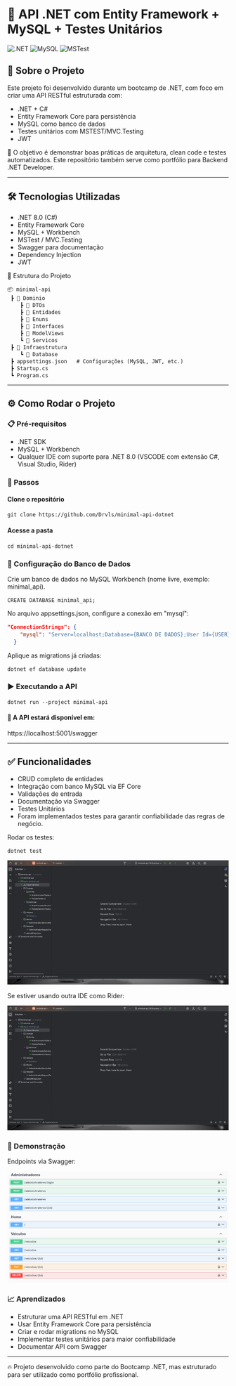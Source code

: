 # 🚀 API .NET com Entity Framework + MySQL + Testes Unitários
![.NET](https://img.shields.io/badge/.NET-8.0-blue)
![MySQL](https://img.shields.io/badge/MySQL-8-orange)
![MSTest](https://img.shields.io/badge/Testes-MSTest-brightgreen)

## 📌 Sobre o Projeto

Este projeto foi desenvolvido durante um bootcamp de .NET, com foco em criar uma API RESTful estruturada com:

* .NET + C#
* Entity Framework Core para persistência
* MySQL como banco de dados
* Testes unitários com MSTEST/MVC.Testing
* JWT

🎯 O objetivo é demonstrar boas práticas de arquitetura, clean code e testes automatizados.
Este repositório também serve como portfólio para Backend .NET Developer.

---

## 🛠️ Tecnologias Utilizadas

* .NET 8.0 (C#)
* Entity Framework Core
* MySQL + Workbench
* MSTest / MVC.Testing
* Swagger para documentação
* Dependency Injection
* JWT

📂 Estrutura do Projeto
```
📦 minimal-api
 ┣ 📂 Dominio
    ┣ 📂 DTOs
    ┣ 📂 Entidades
    ┣ 📂 Enuns
    ┣ 📂 Interfaces
    ┣ 📂 ModelViews
    ┗ 📂 Servicos
 ┣ 📂 Infraestrutura
    ┗ 📂 Database
 ┣ appsettings.json   # Configurações (MySQL, JWT, etc.)
 ┣ Startup.cs
 ┗ Program.cs
```
---

## ⚙️ Como Rodar o Projeto
### 📋 Pré-requisitos

* .NET SDK
* MySQL + Workbench
* Qualquer IDE com suporte para .NET 8.0 (VSCODE com extensão C#, Visual Studio, Rider) 

### 🚀 Passos
#### Clone o repositório
``` git
git clone https://github.com/Drvls/minimal-api-dotnet
```

#### Acesse a pasta
``` terminal
cd minimal-api-dotnet
```

### 🔧 Configuração do Banco de Dados

Crie um banco de dados no MySQL Workbench (nome livre, exemplo: minimal_api).

``` mysql
CREATE DATABASE minimal_api;
```

No arquivo appsettings.json, configure a conexão em "mysql":

``` json
"ConnectionStrings": {
    "mysql": "Server=localhost;Database={BANCO DE DADOS};User Id={USER};Password={SENHA}"
  }
```

Aplique as migrations já criadas:

``` terminal
dotnet ef database update
```

### ▶️ Executando a API
``` terminal
dotnet run --project minimal-api
```

#### 📌 A API estará disponível em:

https://localhost:5001/swagger

---

## ✅ Funcionalidades

* CRUD completo de entidades
* Integração com banco MySQL via EF Core
* Validações de entrada
* Documentação via Swagger
* Testes Unitários
* Foram implementados testes para garantir confiabilidade das regras de negócio.

Rodar os testes:
``` terminal
dotnet test
```
![Testes via CLI](./assets/test-cli.gif)

Se estiver usando outra IDE como Rider:

![Testes via Rider](./assets/test-rider.gif)


### 📸 Demonstração

Endpoints via Swagger:

![Swagger](./assets/swagger.png)



### 📈 Aprendizados

* Estruturar uma API RESTful em .NET
* Usar Entity Framework Core para persistência
* Criar e rodar migrations no MySQL
* Implementar testes unitários para maior confiabilidade
* Documentar API com Swagger

---

🔥 Projeto desenvolvido como parte do Bootcamp .NET, mas estruturado para ser utilizado como portfólio profissional.